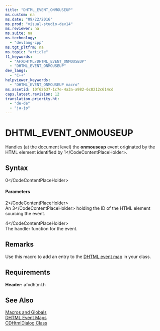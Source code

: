 ```yaml
---
title: "DHTML_EVENT_ONMOUSEUP"
ms.custom: na
ms.date: "09/22/2016"
ms.prod: "visual-studio-dev14"
ms.reviewer: na
ms.suite: na
ms.technology: 
  - "devlang-cpp"
ms.tgt_pltfrm: na
ms.topic: "article"
f1_keywords: 
  - "AFXDHTML/DHTML_EVENT_ONMOUSEUP"
  - "DHTML_EVENT_ONMOUSEUP"
dev_langs: 
  - "C++"
helpviewer_keywords: 
  - "DHTML_EVENT_ONMOUSEUP macro"
ms.assetid: 10f62637-1c7e-4a3a-a982-6c8212c614cd
caps.latest.revision: 12
translation.priority.ht: 
  - "de-de"
  - "ja-jp"
---
```

# DHTML_EVENT_ONMOUSEUP
Handles (at the document level) the **onmouseup** event originated by the HTML element identified by <CodeContentPlaceHolder>1\</CodeContentPlaceHolder>.  
  
## Syntax  
  
<CodeContentPlaceHolder>0\</CodeContentPlaceHolder>  
#### Parameters  
 <CodeContentPlaceHolder>2\</CodeContentPlaceHolder>  
 An <CodeContentPlaceHolder>3\</CodeContentPlaceHolder> holding the ID of the HTML element sourcing the event.  
  
 <CodeContentPlaceHolder>4\</CodeContentPlaceHolder>  
 The handler function for the event.  
  
## Remarks  
 Use this macro to add an entry to the [DHTML event map](../vs140/begin_dhtml_event_map_inline.md) in your class.  
  
## Requirements  
 **Header:** afxdhtml.h  
  
## See Also  
 [Macros and Globals](../vs140/mfc-macros-and-globals.md)   
 [DHTML Event Maps](../vs140/dhtml-event-maps.md)   
 [CDHtmlDialog Class](../vs140/cdhtmldialog-class.md)